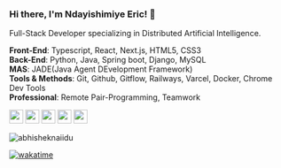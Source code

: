 ### Hi there, I'm Ndayishimiye Eric! 🖖
Full-Stack Developer specializing in Distributed Artificial Intelligence. <br>

**Front-End**: Typescript, React, Next.js, HTML5, CSS3 <br>
**Back-End**: Python, Java, Spring boot, Django, MySQL <br>
**MAS**: JADE(Java Agent DEvelopment Framework) <br>
**Tools & Methods**: Git, Github, Gitflow, Railways, Varcel, Docker, Chrome Dev Tools <br>
**Professional**: Remote Pair-Programming, Teamwork

<p>
  <a href="https://www.twitter.com/odaltongain"><img src="https://img.shields.io/badge/twitter-%231DA1F2.svg?&style=for-the-badge&logo=twitter&logoColor=white" height=25></a> 
  <a href="https://www.linkedin.com/in/nderic"><img src="https://img.shields.io/badge/linkedin-%230077B5.svg?&style=for-the-badge&logo=linkedin&logoColor=white" height=25></a> 
  <a href="https://www.instagram.com/ndericodalton"><img src="https://img.shields.io/badge/instagram-%23E4405F.svg?&style=for-the-badge&logo=instagram&logoColor=white" height=25></a> 
  <a href="https://medium.com/@Ndericodalton"><img src="https://img.shields.io/badge/medium-%2312100E.svg?&style=for-the-badge&logo=medium&logoColor=white" height=25></a> 
  <a href="https://dev.to/ndericodalton"><img src="https://img.shields.io/badge/DEV.TO-%230A0A0A.svg?&style=for-the-badge&logo=dev-dot-to&logoColor=white" height=25></a>
</p>

<p>
  <p><img src="https://github-readme-stats.vercel.app/api?username=ndayishimiyeeric&layout=compact&show_icons=true&theme=gotham&" alt="abhisheknaiidu" /></p>
  <!-- <p><img align="center" src="https://github-readme-stats.vercel.app/api/top-langs/?username=ndayishimiyeeric&layout=compact&theme=gotham"/></p> -->
</p>

[![wakatime](https://wakatime.com/badge/user/6bbc8eee-82fe-4e57-b589-a0afb55050a6.svg)](https://wakatime.com/@6bbc8eee-82fe-4e57-b589-a0afb55050a6)
